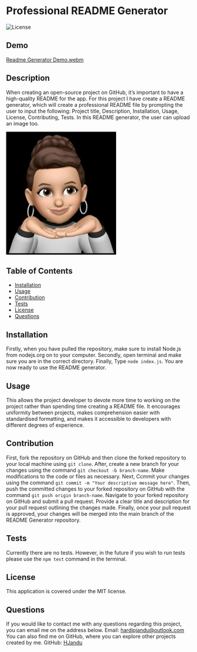 # Professional README Generator
  ![License](https://img.shields.io/badge/License-MIT-blue.svg)

## Demo 


[Readme Generator Demo.webm](https://github.com/HJandu/professional-readme-generator/assets/116304118/10b41668-fe00-495a-afc3-016fd694227c)

  ## Description
  When creating an open-source project on GitHub, it’s important to have a high-quality README for the app. For this project I have create a README generator, which will create a professional README file by prompting the user to input the following: Project title, Description, Installation, Usage, License, Contributing, Tests. In this README generator, the user can upload an image too. 
  
  ![Image](/images/under_chin.jpg)

  ## Table of Contents
  - [Installation](#installation)
  - [Usage](#usage)
  - [Contribution](#contribution)
  - [Tests](#tests)
  - [License](#license)
  - [Questions](#questions)

  ## Installation
  Firstly, when you have pulled the repository, make sure to install Node.js from nodejs.org on to your computer. Secondly, open terminal and make sure you are in the correct directory. Finally, Type `node index.js`. You are now ready to use the README generator.
  ## Usage
  This allows the project developer to devote more time to working on the project rather than spending time creating a README file. It encourages uniformity between projects, makes comprehension easier with standardised formatting, and makes it accessible to developers with different degrees of experience.
  ## Contribution
  First, fork the repository on GitHub and then clone the forked repository to your local machine using `git clone`. After, create a new branch for your changes using the command `git checkout -b branch-name`. Make modifications to the code or files as necessary. Next, Ccmmit your changes using the command `git commit -m "Your descriptive message here"`. Then, push the committed changes to your forked repository on GitHub with the command `git push origin branch-name`. Navigate to your forked repository on GitHub and submit a pull request. Provide a clear title and description for your pull request outlining the changes made. Finally, once your pull request is approved, your changes will be merged into the main branch of the README Generator repository.
  ## Tests
  Currently there are no tests. However, in the future if you wish to run tests please use the `npm test` command in the terminal.
  ## License
  This application is covered under the MIT license.
  ## Questions
  If you would like to contact me with any questions regarding this project, you can email me on the address below. 
  Email: hardipjandu@outlook.com
  You can also find me on GitHub, where you can explore other projects created by me.
  GitHub: [HJandu](https://github.com/HJandu)

